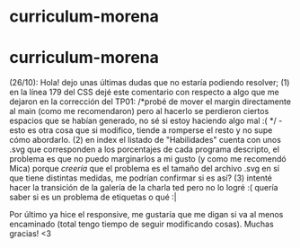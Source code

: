 # curriculum-morena
# curriculum-morena

(26/10): Hola! dejo unas últimas dudas que no estaría podiendo resolver;
(1) en la línea 179 del CSS dejé este comentario con respecto a algo que me dejaron en la corrección del TP01: /*probé de mover el margin directamente al main (como me recomendaron) pero al hacerlo se perdieron ciertos espacios que se habían generado, no sé si estoy haciendo algo mal :( */ - esto es otra cosa que si modifico, tiende a romperse el resto y no supe cómo abordarlo.
(2) en index el listado de "Habilidades" cuenta con unos .svg que corresponden a los porcentajes de cada programa descripto, el problema es que no puedo marginarlos a mi gusto (y como me recomendó Mica) porque *creería* que el problema es el tamaño del archivo .svg en sí que tiene distintas medidas, me podrían confirmar si es así?
(3) intenté hacer la transición de la galería de la charla ted pero no lo logré :( quería saber si es un problema de etiquetas o qué :|

Por último ya hice el responsive, me gustaría que me digan si va al menos encaminado (total tengo tiempo de seguir modificando cosas). Muchas gracias! <3
